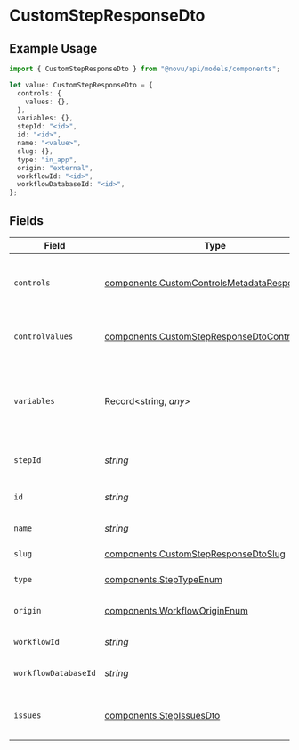 # CustomStepResponseDto

## Example Usage

```typescript
import { CustomStepResponseDto } from "@novu/api/models/components";

let value: CustomStepResponseDto = {
  controls: {
    values: {},
  },
  variables: {},
  stepId: "<id>",
  id: "<id>",
  name: "<value>",
  slug: {},
  type: "in_app",
  origin: "external",
  workflowId: "<id>",
  workflowDatabaseId: "<id>",
};
```

## Fields

| Field                                                                                                          | Type                                                                                                           | Required                                                                                                       | Description                                                                                                    |
| -------------------------------------------------------------------------------------------------------------- | -------------------------------------------------------------------------------------------------------------- | -------------------------------------------------------------------------------------------------------------- | -------------------------------------------------------------------------------------------------------------- |
| `controls`                                                                                                     | [components.CustomControlsMetadataResponseDto](../../models/components/customcontrolsmetadataresponsedto.md)   | :heavy_check_mark:                                                                                             | Controls metadata for the custom step                                                                          |
| `controlValues`                                                                                                | [components.CustomStepResponseDtoControlValues](../../models/components/customstepresponsedtocontrolvalues.md) | :heavy_minus_sign:                                                                                             | Control values for the custom step                                                                             |
| `variables`                                                                                                    | Record<string, *any*>                                                                                          | :heavy_check_mark:                                                                                             | JSON Schema for variables, follows the JSON Schema standard                                                    |
| `stepId`                                                                                                       | *string*                                                                                                       | :heavy_check_mark:                                                                                             | Unique identifier of the step                                                                                  |
| `id`                                                                                                           | *string*                                                                                                       | :heavy_check_mark:                                                                                             | Database identifier of the step                                                                                |
| `name`                                                                                                         | *string*                                                                                                       | :heavy_check_mark:                                                                                             | Name of the step                                                                                               |
| `slug`                                                                                                         | [components.CustomStepResponseDtoSlug](../../models/components/customstepresponsedtoslug.md)                   | :heavy_check_mark:                                                                                             | Slug of the step                                                                                               |
| `type`                                                                                                         | [components.StepTypeEnum](../../models/components/steptypeenum.md)                                             | :heavy_check_mark:                                                                                             | Type of the step                                                                                               |
| `origin`                                                                                                       | [components.WorkflowOriginEnum](../../models/components/workfloworiginenum.md)                                 | :heavy_check_mark:                                                                                             | Origin of the workflow                                                                                         |
| `workflowId`                                                                                                   | *string*                                                                                                       | :heavy_check_mark:                                                                                             | Workflow identifier                                                                                            |
| `workflowDatabaseId`                                                                                           | *string*                                                                                                       | :heavy_check_mark:                                                                                             | Workflow database identifier                                                                                   |
| `issues`                                                                                                       | [components.StepIssuesDto](../../models/components/stepissuesdto.md)                                           | :heavy_minus_sign:                                                                                             | Issues associated with the step                                                                                |